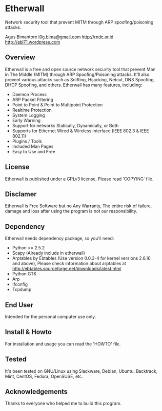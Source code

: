 Etherwall
=========

Network security tool that prevent MITM through ARP spoofing/poisoning attacks.

  Agus Bimantoro <l0g.bima@gmail.com>
  http://rndc.or.id
  http://abi71.wordpress.com


Overview
--------

Etherwall is a free and open source network security tool that prevent Man in The Middle (MITM) through ARP Spoofing/Poisoning attacks. It'll also prevent various attacks such as Sniffing, Hijacking, Netcut, DNS Spoofing, DHCP Spoofing, and others. Etherwall has many features, including:

* Daemon Process
* ARP Packet Filtering
* Point to Point & Point to Multipoint Protection
* Realtime Protection
* System Logging
* Early Warning
* Support for networks Statically, Dynamically, or Both
* Supports for Ethernet Wired & Wireless interface (IEEE 802.3 & IEEE 802.11)
* Plugins / Tools
* Included Man Pages
* Easy to Use and Free


License
-------

Etherwall is published under a GPLv3 license, Please read 'COPYING' file.


Disclamer
---------

Etherwall is Free Software but no Any Warranty, The entire risk of failure, damage and loss after using the program is not our responsibility.


Dependency
----------

Etherwall needs dependency package, so you'll need:

* Python >= 2.5.2
* Scapy (Already include in etherwall)
* Arptables by Ebtables (Use version 0.0.3-4 for kernel versions 2.6.16 and above), Please check information about arptables at http://ebtables.sourceforge.net/downloads/latest.html
* Python GTK
* Arp
* Ifconfig
* Tcpdump


End User
--------

Intended for the personal computer use only.


Install & Howto
---------------

For installation and usage you can read the 'HOWTO' file.


Tested
------

It's been tested on GNU/Linux using Slackware, Debian, Ubuntu, Backtrack, Mint, CentOS, Fedora, OpenSUSE, etc.


Acknowledgements
----------------

Thanks to everyone who helped me to build this program.

